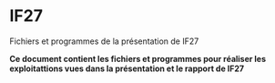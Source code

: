 # IF27
Fichiers et programmes de la présentation de IF27

**Ce document contient les fichiers et programmes pour réaliser les exploitattions vues dans la présentation et le rapport de IF27**


